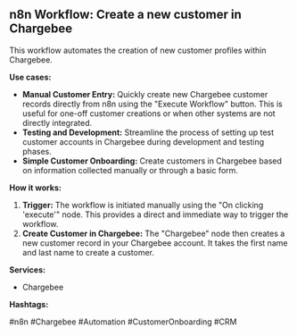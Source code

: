 ## n8n Workflow: Create a new customer in Chargebee

This workflow automates the creation of new customer profiles within Chargebee.

**Use cases:**

*   **Manual Customer Entry:** Quickly create new Chargebee customer records directly from n8n using the "Execute Workflow" button. This is useful for one-off customer creations or when other systems are not directly integrated.
*   **Testing and Development:** Streamline the process of setting up test customer accounts in Chargebee during development and testing phases.
*   **Simple Customer Onboarding:** Create customers in Chargebee based on information collected manually or through a basic form.

**How it works:**

1.  **Trigger:** The workflow is initiated manually using the "On clicking 'execute'" node. This provides a direct and immediate way to trigger the workflow.
2.  **Create Customer in Chargebee:** The "Chargebee" node then creates a new customer record in your Chargebee account. It takes the first name and last name to create a customer.

**Services:**

*   Chargebee

**Hashtags:**

#n8n #Chargebee #Automation #CustomerOnboarding #CRM
